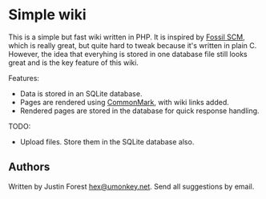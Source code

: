 # Simple wiki

This is a simple but fast wiki written in PHP.  It is inspired by [Fossil
SCM][2], which is really great, but quite hard to tweak because it's written in
plain C.  However, the idea that everyhing is stored in one database file still
looks great and is the key feature of this wiki.

Features:

- Data is stored in an SQLite database.
- Pages are rendered using [CommonMark][1], with wiki links added.
- Rendered pages are stored in the database for quick response handling.

TODO:

- Upload files.  Store them in the SQLite database also.


## Authors

Written by Justin Forest [hex@umonkey.net][3].  Send all suggestions by email.

[1]: http://commonmark.org/
[2]: https://www.fossil-scm.org/
[3]: mailto:hex@umonkey.net

